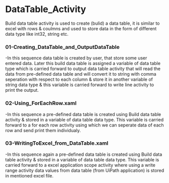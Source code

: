 # DataTable_Activity
Build data table activity is used to create (bulid) a data table, it is similar to excel with rows & coulmns and used to store data in the form of different data type like int32, string etc. 

### 01-Creating_DataTable_and_OutputDataTable
-In this sequence data table is created by user, that store some user entered data. Later this build data table is assigned a variable of data table type which is carried forward to output data table activity that will read the data from pre-defined data table and will convert it to string with comma seperation with respect to each column & store it in another variable of string data type & this variable is carried forward to write line activity to print the output.

### 02-Using_ForEachRow.xaml
-In this sequence a pre-defined data table is created using Build data table activity & stored in a variable of data table data type. This variable is carried forward to a for each row activity using which we can seperate data of each row and send print them individualy.

### 03-WritingToExcel_from_DataTable.xaml
-In this sequence again a pre-defined data table is created using Build data table activity & stored in a variable of data table data type. This variable is carried forward to a excel application scope activity where using a write range activity data values from data table (from UiPath application) is stored in mentioned excel file.